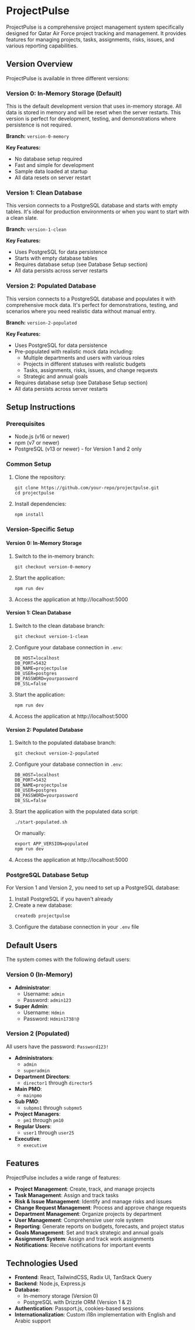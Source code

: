 # ProjectPulse

ProjectPulse is a comprehensive project management system specifically designed for Qatar Air Force project tracking and management. It provides features for managing projects, tasks, assignments, risks, issues, and various reporting capabilities.

## Version Overview

ProjectPulse is available in three different versions:

### Version 0: In-Memory Storage (Default)

This is the default development version that uses in-memory storage. All data is stored in memory and will be reset when the server restarts. This version is perfect for development, testing, and demonstrations where persistence is not required.

**Branch:** `version-0-memory`

**Key Features:**
- No database setup required
- Fast and simple for development
- Sample data loaded at startup
- All data resets on server restart

### Version 1: Clean Database

This version connects to a PostgreSQL database and starts with empty tables. It's ideal for production environments or when you want to start with a clean slate.

**Branch:** `version-1-clean`

**Key Features:**
- Uses PostgreSQL for data persistence
- Starts with empty database tables
- Requires database setup (see Database Setup section)
- All data persists across server restarts

### Version 2: Populated Database

This version connects to a PostgreSQL database and populates it with comprehensive mock data. It's perfect for demonstrations, testing, and scenarios where you need realistic data without manual entry.

**Branch:** `version-2-populated`

**Key Features:**
- Uses PostgreSQL for data persistence
- Pre-populated with realistic mock data including:
  - Multiple departments and users with various roles
  - Projects in different statuses with realistic budgets
  - Tasks, assignments, risks, issues, and change requests
  - Strategic and annual goals
- Requires database setup (see Database Setup section)
- All data persists across server restarts

## Setup Instructions

### Prerequisites

- Node.js (v16 or newer)
- npm (v7 or newer)
- PostgreSQL (v13 or newer) - for Version 1 and 2 only

### Common Setup

1. Clone the repository:
   ```
   git clone https://github.com/your-repo/projectpulse.git
   cd projectpulse
   ```

2. Install dependencies:
   ```
   npm install
   ```

### Version-Specific Setup

#### Version 0: In-Memory Storage

1. Switch to the in-memory branch:
   ```
   git checkout version-0-memory
   ```

2. Start the application:
   ```
   npm run dev
   ```

3. Access the application at http://localhost:5000

#### Version 1: Clean Database

1. Switch to the clean database branch:
   ```
   git checkout version-1-clean
   ```

2. Configure your database connection in `.env`:
   ```
   DB_HOST=localhost
   DB_PORT=5432
   DB_NAME=projectpulse
   DB_USER=postgres
   DB_PASSWORD=yourpassword
   DB_SSL=false
   ```

3. Start the application:
   ```
   npm run dev
   ```

4. Access the application at http://localhost:5000

#### Version 2: Populated Database

1. Switch to the populated database branch:
   ```
   git checkout version-2-populated
   ```

2. Configure your database connection in `.env`:
   ```
   DB_HOST=localhost
   DB_PORT=5432
   DB_NAME=projectpulse
   DB_USER=postgres
   DB_PASSWORD=yourpassword
   DB_SSL=false
   ```

3. Start the application with the populated data script:
   ```
   ./start-populated.sh
   ```
   
   Or manually:
   ```
   export APP_VERSION=populated
   npm run dev
   ```

4. Access the application at http://localhost:5000

### PostgreSQL Database Setup

For Version 1 and Version 2, you need to set up a PostgreSQL database:

1. Install PostgreSQL if you haven't already
2. Create a new database:
   ```
   createdb projectpulse
   ```
3. Configure the database connection in your `.env` file

## Default Users

The system comes with the following default users:

### Version 0 (In-Memory)
- **Administrator**: 
  - Username: `admin`
  - Password: `admin123`
- **Super Admin**:
  - Username: `Hdmin`
  - Password: `Hdmin1738!@`

### Version 2 (Populated)
All users have the password: `Password123!`

- **Administrators**:
  - `admin`
  - `superadmin`
- **Department Directors**: 
  - `director1` through `director5`
- **Main PMO**:
  - `mainpmo`
- **Sub PMO**:
  - `subpmo1` through `subpmo5`
- **Project Managers**:
  - `pm1` through `pm10`
- **Regular Users**:
  - `user1` through `user25`
- **Executive**:
  - `executive`

## Features

ProjectPulse includes a wide range of features:

- **Project Management**: Create, track, and manage projects
- **Task Management**: Assign and track tasks
- **Risk & Issue Management**: Identify and manage risks and issues
- **Change Request Management**: Process and approve change requests
- **Department Management**: Organize projects by department
- **User Management**: Comprehensive user role system
- **Reporting**: Generate reports on budgets, forecasts, and project status
- **Goals Management**: Set and track strategic and annual goals
- **Assignment System**: Assign and track work assignments
- **Notifications**: Receive notifications for important events

## Technologies Used

- **Frontend**: React, TailwindCSS, Radix UI, TanStack Query
- **Backend**: Node.js, Express.js
- **Database**: 
  - In-memory storage (Version 0)
  - PostgreSQL with Drizzle ORM (Version 1 & 2)
- **Authentication**: Passport.js, cookies-based sessions
- **Internationalization**: Custom i18n implementation with English and Arabic support 